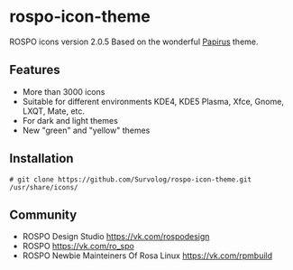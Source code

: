 rospo-icon-theme
===============

ROSPO icons version 2.0.5
Based on the wonderful [Papirus](https://github.com/PapirusDevelopmentTeam/papirus-icon-theme) theme.

## Features

* More than 3000 icons
* Suitable for different environments KDE4, KDE5 Plasma, Xfce, Gnome, LXQT, Mate, etc.
* For dark and light themes
* New "green" and "yellow" themes

## Installation

`# git clone https://github.com/Survolog/rospo-icon-theme.git /usr/share/icons/`

## Community

* ROSPO Design Studio
https://vk.com/rospodesign
* ROSPO
https://vk.com/ro_spo
* ROSPO Newbie Mainteiners Of Rosa Linux
https://vk.com/rpmbuild
